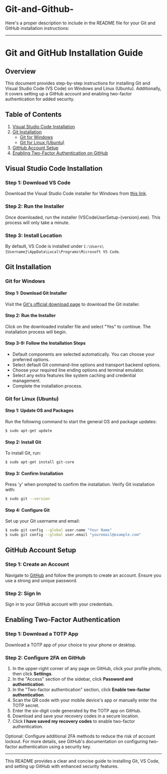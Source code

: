 # Git-and-Github-
Here's a proper description to include in the README file for your Git and GitHub installation instructions:

---

# Git and GitHub Installation Guide

## Overview

This document provides step-by-step instructions for installing Git and Visual Studio Code (VS Code) on Windows and Linux (Ubuntu). Additionally, it covers setting up a GitHub account and enabling two-factor authentication for added security.

## Table of Contents

1. [Visual Studio Code Installation](#vscode-installation)
2. [Git Installation](#git-installation)
   - [Git for Windows](#git-for-windows)
   - [Git for Linux (Ubuntu)](#git-for-linux-ubuntu)
3. [GitHub Account Setup](#github-account-setup)
4. [Enabling Two-Factor Authentication on GitHub](#enabling-two-factor-authentication)

## Visual Studio Code Installation

### Step 1: Download VS Code

Download the Visual Studio Code installer for Windows from [this link](https://code.visualstudio.com/docs/setup/windows).

### Step 2: Run the Installer

Once downloaded, run the installer (VSCodeUserSetup-{version}.exe). This process will only take a minute.

### Step 3: Install Location

By default, VS Code is installed under `C:\Users\{Username}\AppData\Local\Programs\Microsoft VS Code`.

## Git Installation

### Git for Windows

#### Step 1: Download Git Installer

Visit the [Git's official download page](https://git-scm.com/downloads) to download the Git installer.

#### Step 2: Run the Installer

Click on the downloaded installer file and select "Yes" to continue. The installation process will begin.

#### Step 3-9: Follow the Installation Steps

- Default components are selected automatically. You can choose your preferred options.
- Select default Git command-line options and transport backend options.
- Choose your required line ending options and terminal emulator.
- Select any extra features like system caching and credential management.
- Complete the installation process.

### Git for Linux (Ubuntu)

#### Step 1: Update OS and Packages

Run the following command to start the general OS and package updates:
```sh
$ sudo apt-get update
```

#### Step 2: Install Git

To install Git, run:
```sh
$ sudo apt-get install git-core
```

#### Step 3: Confirm Installation

Press 'y' when prompted to confirm the installation. Verify Git installation with:
```sh
$ sudo git --version
```

#### Step 4: Configure Git

Set up your Git username and email:
```sh
$ sudo git config --global user.name "Your Name"
$ sudo git config --global user.email "youremail@example.com"
```

## GitHub Account Setup

### Step 1: Create an Account

Navigate to [GitHub](https://github.com/) and follow the prompts to create an account. Ensure you use a strong and unique password.

### Step 2: Sign In

Sign in to your GitHub account with your credentials.

## Enabling Two-Factor Authentication

### Step 1: Download a TOTP App

Download a TOTP app of your choice to your phone or desktop.

### Step 2: Configure 2FA on GitHub

1. In the upper-right corner of any page on GitHub, click your profile photo, then click **Settings**.
2. In the "Access" section of the sidebar, click **Password and authentication**.
3. In the "Two-factor authentication" section, click **Enable two-factor authentication**.
4. Scan the QR code with your mobile device's app or manually enter the TOTP secret.
5. Enter the six-digit code generated by the TOTP app on GitHub.
6. Download and save your recovery codes in a secure location.
7. Click **I have saved my recovery codes** to enable two-factor authentication.

Optional: Configure additional 2FA methods to reduce the risk of account lockout. For more details, see GitHub's documentation on configuring two-factor authentication using a security key.

---

This README provides a clear and concise guide to installing Git, VS Code, and setting up GitHub with enhanced security features.
